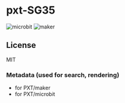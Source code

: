 # pxt-SG35

![microbit](https://github.com/xinabox/pxt-SG35/workflows/microbit/badge.svg) ![maker](https://github.com/xinabox/pxt-SG35/workflows/maker/badge.svg)

## License
MIT

### Metadata (used for search, rendering)
* for PXT/maker
* for PXT/microbit
